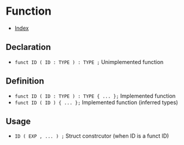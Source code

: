 # Function

* [Index](./Index.md)

## Declaration

* ```funct ID ( ID : TYPE ) : TYPE ;``` Unimplemented function

## Definition

* ```funct ID ( ID : TYPE ) : TYPE { ... };``` Implemented function
* ```funct ID ( ID ) { ... };``` Implemented function (inferred types)

## Usage

* ```ID ( EXP , ... ) ;``` Struct constrcutor (when ID is a funct ID)

